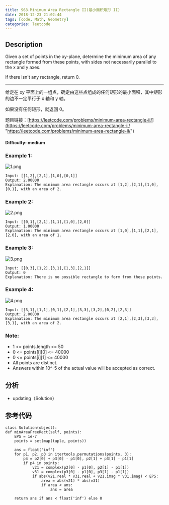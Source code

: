 ```yaml
---
title: 963.Minimum Area Rectangle II(最小面积矩形 II)
date: 2018-12-23 21:02:44
tags: [code, Math, Geometry]
categories: leetcode
---
```

## Description

Given a set of points in the xy-plane, determine the minimum area of any rectangle formed from these points, with sides not necessarily parallel to the x and y axes.

If there isn't any rectangle, return 0.

---

给定在 xy 平面上的一组点，确定由这些点组成的任何矩形的最小面积，其中矩形的边不一定平行于 x 轴和 y 轴。

如果没有任何矩形，就返回 0。

题目链接：[https://leetcode.com/problems/minimum-area-rectangle-ii/](https://leetcode.com/problems/minimum-area-rectangle-ii/ "https://leetcode.com/problems/minimum-area-rectangle-ii/")

#### Difficulty: medium

<!-- more -->

### Example 1:

![1.png](1.png)

	Input: [[1,2],[2,1],[1,0],[0,1]]
	Output: 2.00000
	Explanation: The minimum area rectangle occurs at [1,2],[2,1],[1,0],[0,1], with an area of 2.

### Example 2:

![2.png](2.png)

	Input: [[0,1],[2,1],[1,1],[1,0],[2,0]]
	Output: 1.00000
	Explanation: The minimum area rectangle occurs at [1,0],[1,1],[2,1],[2,0], with an area of 1.

### Example 3:

![3.png](3.png)

	Input: [[0,3],[1,2],[3,1],[1,3],[2,1]]
	Output: 0
	Explanation: There is no possible rectangle to form from these points.


### Example 4:

![4.png](4.png)

	Input: [[3,1],[1,1],[0,1],[2,1],[3,3],[3,2],[0,2],[2,3]]
	Output: 2.00000
	Explanation: The minimum area rectangle occurs at [2,1],[2,3],[3,3],[3,1], with an area of 2.

	

### Note:

- 1 <= points.length <= 50
- 0 <= points[i][0] <= 40000
- 0 <= points[i][1] <= 40000
- All points are distinct.
- Answers within 10^-5 of the actual value will be accepted as correct.

## 分析

- updating（Solution）

## 参考代码

	class Solution(object):
    def minAreaFreeRect(self, points):
        EPS = 1e-7
        points = set(map(tuple, points))

        ans = float('inf')
        for p1, p2, p3 in itertools.permutations(points, 3):
            p4 = p2[0] + p3[0] - p1[0], p2[1] + p3[1] - p1[1]
            if p4 in points:
                v21 = complex(p2[0] - p1[0], p2[1] - p1[1])
                v31 = complex(p3[0] - p1[0], p3[1] - p1[1])
                if abs(v21.real * v31.real + v21.imag * v31.imag) < EPS:
                    area = abs(v21) * abs(v31)
                    if area < ans:
                        ans = area

        return ans if ans < float('inf') else 0

